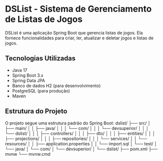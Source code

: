 # DSList - Sistema de Gerenciamento de Listas de Jogos

DSList é uma aplicação Spring Boot que gerencia listas de jogos. Ela fornece funcionalidades para criar, ler, atualizar e deletar jogos e listas de jogos.

## Tecnologias Utilizadas

- Java 17
- Spring Boot 3.x
- Spring Data JPA
- Banco de dados H2 (para desenvolvimento)
- PostgreSQL (para produção)
- Maven


## Estrutura do Projeto

O projeto segue uma estrutura padrão do Spring Boot:
dslist/
├── src/
│   ├── main/
│   │   ├── java/
│   │   │   └── com/
│   │   │       └── devsuperior/
│   │   │           └── dslist/
│   │   │               ├── controllers/
│   │   │               ├── dto/
│   │   │               ├── entities/
│   │   │               ├── projections/
│   │   │               ├── repositories/
│   │   │               └── services/
│   │   └── resources/
│   │       ├── application.properties
│   │       └── import.sql
│   └── test/
│       └── java/
│           └── com/
│               └── devsuperior/
│                   └── dslist/
├── pom.xml
├── mvnw
└── mvnw.cmd

